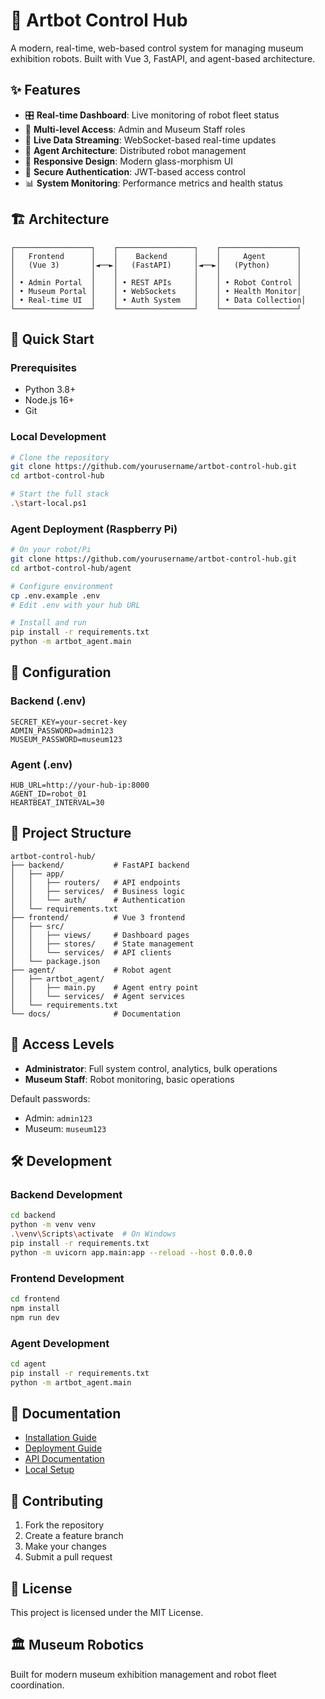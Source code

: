 # 🤖 Artbot Control Hub

A modern, real-time, web-based control system for managing museum exhibition robots. Built with Vue 3, FastAPI, and agent-based architecture.

## ✨ Features

- 🎛️ **Real-time Dashboard**: Live monitoring of robot fleet status
- 👥 **Multi-level Access**: Admin and Museum Staff roles  
- 🔄 **Live Data Streaming**: WebSocket-based real-time updates
- 🤖 **Agent Architecture**: Distributed robot management
- 📱 **Responsive Design**: Modern glass-morphism UI
- 🔐 **Secure Authentication**: JWT-based access control
- 📊 **System Monitoring**: Performance metrics and health status

## 🏗️ Architecture

```
┌─────────────────┐    ┌─────────────────┐    ┌─────────────────┐
│   Frontend      │    │    Backend      │    │     Agent       │
│   (Vue 3)       │◄──►│   (FastAPI)     │◄──►│   (Python)      │
│                 │    │                 │    │                 │
│ • Admin Portal  │    │ • REST APIs     │    │ • Robot Control │
│ • Museum Portal │    │ • WebSockets    │    │ • Health Monitor│
│ • Real-time UI  │    │ • Auth System   │    │ • Data Collection│
└─────────────────┘    └─────────────────┘    └─────────────────┘
```

## 🚀 Quick Start

### Prerequisites
- Python 3.8+
- Node.js 16+
- Git

### Local Development
```bash
# Clone the repository
git clone https://github.com/yourusername/artbot-control-hub.git
cd artbot-control-hub

# Start the full stack
.\start-local.ps1
```

### Agent Deployment (Raspberry Pi)
```bash
# On your robot/Pi
git clone https://github.com/yourusername/artbot-control-hub.git
cd artbot-control-hub/agent

# Configure environment
cp .env.example .env
# Edit .env with your hub URL

# Install and run
pip install -r requirements.txt
python -m artbot_agent.main
```

## 🔧 Configuration

### Backend (.env)
```env
SECRET_KEY=your-secret-key
ADMIN_PASSWORD=admin123
MUSEUM_PASSWORD=museum123
```

### Agent (.env)
```env
HUB_URL=http://your-hub-ip:8000
AGENT_ID=robot_01
HEARTBEAT_INTERVAL=30
```

## 📁 Project Structure

```
artbot-control-hub/
├── backend/           # FastAPI backend
│   ├── app/
│   │   ├── routers/   # API endpoints
│   │   ├── services/  # Business logic
│   │   └── auth/      # Authentication
│   └── requirements.txt
├── frontend/          # Vue 3 frontend
│   ├── src/
│   │   ├── views/     # Dashboard pages
│   │   ├── stores/    # State management
│   │   └── services/  # API clients
│   └── package.json
├── agent/             # Robot agent
│   ├── artbot_agent/
│   │   ├── main.py    # Agent entry point
│   │   └── services/  # Agent services
│   └── requirements.txt
└── docs/              # Documentation
```

## 🎯 Access Levels

- **Administrator**: Full system control, analytics, bulk operations
- **Museum Staff**: Robot monitoring, basic operations

Default passwords:
- Admin: `admin123`
- Museum: `museum123`

## 🛠️ Development

### Backend Development
```bash
cd backend
python -m venv venv
.\venv\Scripts\activate  # On Windows
pip install -r requirements.txt
python -m uvicorn app.main:app --reload --host 0.0.0.0
```

### Frontend Development  
```bash
cd frontend
npm install
npm run dev
```

### Agent Development
```bash
cd agent
pip install -r requirements.txt
python -m artbot_agent.main
```

## 📖 Documentation

- [Installation Guide](docs/INSTALLATION.md)
- [Deployment Guide](docs/DEPLOYMENT.md)
- [API Documentation](docs/API.md)
- [Local Setup](docs/LOCAL_SETUP.md)

## 🤝 Contributing

1. Fork the repository
2. Create a feature branch
3. Make your changes
4. Submit a pull request

## 📄 License

This project is licensed under the MIT License.

## 🏛️ Museum Robotics

Built for modern museum exhibition management and robot fleet coordination.
